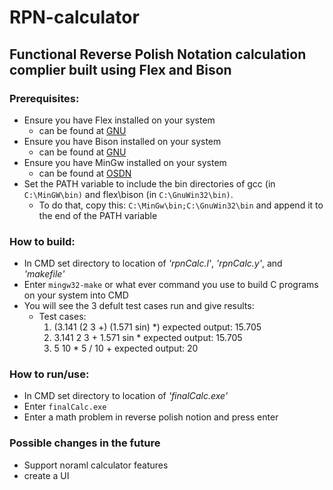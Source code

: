 # RPN-calculator
## Functional Reverse Polish Notation calculation complier built using Flex and Bison

### Prerequisites:
* Ensure you have Flex installed on your system
  * can be found at [GNU](http://gnuwin32.sourceforge.net/packages/flex.htm)
* Ensure you have Bison installed on your system
	* can be found at [GNU](http://gnuwin32.sourceforge.net/packages/bison.htm)
* Ensure you have MinGw installed on your system
	* can be found at [OSDN](https://osdn.net/projects/mingw/releases/)
* Set the PATH variable to include the bin directories of gcc (in `C:\MinGW\bin)`
	and flex\bison (in `C:\GnuWin32\bin)`. 
	* To do that, copy this: `C:\MinGw\bin;C:\GnuWin32\bin` 
		and append it to the end of the PATH variable

### How to build:
* In CMD set directory to location of *'rpnCalc.l'*, *'rpnCalc.y'*, and *'makefile'*
* Enter `mingw32-make` or what ever command you use to build C programs on your system into CMD
* You will see the 3 defult test cases run and give results:
  * Test cases:
	1. (3.141 (2 3 +) (1.571 sin) *)	expected output: 15.705
	2. 3.141 2 3 + 1.571 sin *		expected output: 15.705
	3. 5 10 * 5 / 10 +			expected output: 20
	

### How to run/use:
* In CMD set directory to location of *'finalCalc.exe'*
* Enter `finalCalc.exe`
* Enter a math problem in reverse polish notion and press enter

### Possible changes in the future
* Support noraml calculator features
* create a UI
